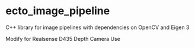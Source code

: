 # ecto_image_pipeline
C++ library for image pipelines with dependencies on OpenCV and Eigen 3

Modify for Realsense D435 Depth Camera Use
